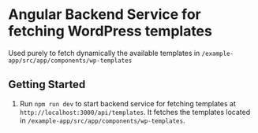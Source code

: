 # Angular Backend Service for fetching WordPress templates

Used purely to fetch dynamically the available templates in `/example-app/src/app/components/wp-templates`

## Getting Started

1. Run `npm run dev` to start backend service for fetching templates at `http://localhost:3000/api/templates`. It fetches the templates located in `/example-app/src/app/components/wp-templates`.